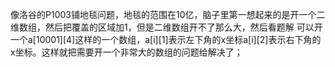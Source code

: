 像洛谷的P1003铺地毯问题，地毯的范围在10亿，脑子里第一想起来的是开一个二维数组，然后把覆盖的区域加1，但是二维数组开不了那么大，然后看题解 可以开一个a[10001][4]这样的一个数组，a[i][1]表示左下角的x坐标a[i][2]表示右下角的x坐标。这样就把需要开一个非常大的数组的问题给解决了；